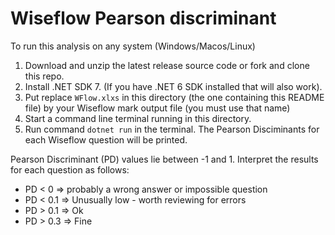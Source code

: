 # Wiseflow Pearson discriminant

To run this analysis on any system (Windows/Macos/Linux)

1. Download and unzip the latest release source code or fork and clone this repo.
2. Install .NET SDK 7. (If you have .NET 6 SDK installed that will also work).
3. Put replace `WFlow.xlxs` in this directory (the one containing this README file) by your Wiseflow mark output file (you must use that name)
4. Start a command line terminal running in this directory.
5. Run command `dotnet run` in the terminal. The Pearson Disciminants for each Wiseflow question will be printed.

Pearson Discriminant (PD) values lie between -1 and 1. Interpret the results for each question as follows:

* PD < 0 => probably a wrong answer or impossible question
* PD < 0.1 => Unusually low - worth reviewing for errors
* PD > 0.1 => Ok
* PD > 0.3 => Fine


